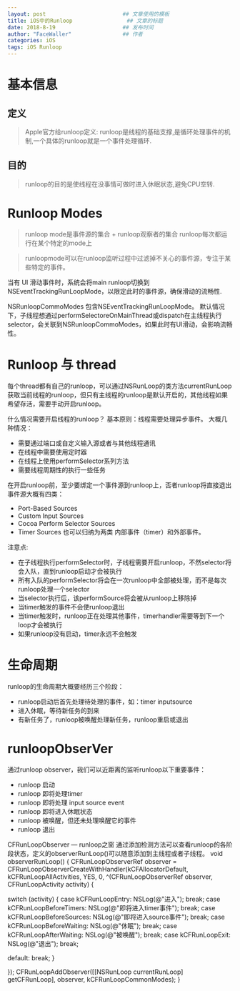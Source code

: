 ```yaml
---
layout: post                        ## 文章使用的模板
title: iOS中的Runloop  				## 文章的标题
date: 2018-8-19						## 发布时间
author: "FaceWaller"                ## 作者
categories: iOS
tags: iOS Runloop
---
```


# 基本信息

## 定义
>Apple官方给runloop定义: runloop是线程的基础支撑,是循环处理事件的机制,一个具体的runloop就是一个事件处理循环.
## 目的
>runloop的目的是使线程在没事情可做时进入休眠状态,避免CPU空转.

# Runloop Modes
>runloop mode是事件源的集合 + runloop观察者的集合   runloop每次都运行在某个特定的mode上

>runloopmode可以在runloop监听过程中过滤掉不关心的事件源，专注于某些特定的事件。

<!--![avatar](http://blog.leichunfeng.com/images/object_model.png)-->

当有 UI 滑动事件时，系统会将main runloop切换到NSEventTrackingRunLoopMode，以限定此时的事件源，确保滑动的流畅性.


NSRunloopCommoModes 包含NSEventTrackingRunLoopMode。
默认情况下，子线程想通过performSelectoreOnMainThread或dispatch在主线程执行selector，会关联到NSRunloopCommoModes，如果此时有UI滑动，会影响流畅性。




# Runloop 与 thread
每个thread都有自己的runloop，可以通过NSRunLoop的类方法currentRunLoop获取当前线程的runloop，但只有主线程的runloop是默认开启的，其他线程如果希望存活，需要手动开启runloop。

什么情况需要开启线程的runloop？ 基本原则：线程需要处理异步事件。
大概几种情况：
* 需要通过端口或自定义输入源或者与其他线程通讯
* 在线程中需要使用定时器
* 在线程上使用performSelector系列方法
* 需要线程周期性的执行一些任务


在开启runloop前，至少要绑定一个事件源到runloop上，否者runloop将直接退出
事件源大概有四类：
* Port-Based Sources
* Custom Input Sources
* Cocoa Perform Selector Sources
* Timer Sources
也可以归纳为两类  内部事件（timer）和外部事件。

注意点:
* 在子线程执行performSelector时，子线程需要开启runloop，不然selector将会入队，直到runloop启动才会被执行
* 所有入队的performSelector将会在一次runloop中全部被处理，而不是每次runloop处理一个selector
* 当selector执行后，该performSource将会被从runloop上移除掉
* 当timer触发的事件不会使runloop退出
* 当timer触发时，runloop正在处理其他事件，timerhandler需要等到下一个loop才会被执行
* 如果runloop没有启动，timer永远不会触发


# 生命周期
runloop的生命周期大概要经历三个阶段：
* runloop启动后首先处理待处理的事件，如：timer    inputsource
* 进入休眠，等待新任务的到来
* 有新任务了，runloop被唤醒处理新任务，runloop重启或退出


# runloopObserVer

通过runloop observer，我们可以近距离的监听runloop以下重要事件：

* runloop 启动
* runloop 即将处理timer
* runloop 即将处理 input source event
* runloop 即将进入休眠状态
* runloop 被唤醒，但还未处理唤醒它的事件
* runloop 退出

CFRunLoopObserver — runloop之窗
通过添加检测方法可以查看runloop的各阶段状态，定义的observerRunLoop()可以随意添加到主线程或者子线程。
void observerRunLoop()
{
CFRunLoopObserverRef observer = CFRunLoopObserverCreateWithHandler(kCFAllocatorDefault, kCFRunLoopAllActivities, YES, 0, ^(CFRunLoopObserverRef observer, CFRunLoopActivity activity) {

switch (activity) {
case kCFRunLoopEntry:
NSLog(@"进入");
break;
case kCFRunLoopBeforeTimers:
NSLog(@"即将进入timer事件");
break;
case kCFRunLoopBeforeSources:
NSLog(@"即将进入source事件");
break;
case kCFRunLoopBeforeWaiting:
NSLog(@"休眠");
break;
case kCFRunLoopAfterWaiting:
NSLog(@"被唤醒");
break;
case kCFRunLoopExit:
NSLog(@"退出");
break;

default:
break;
}

});
CFRunLoopAddObserver([[NSRunLoop currentRunLoop] getCFRunLoop], observer, kCFRunLoopCommonModes);
}

